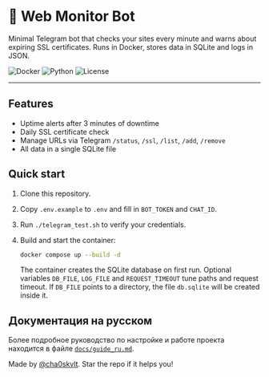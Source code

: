 # 🤖 Web Monitor Bot

Minimal Telegram bot that checks your sites every minute and warns about expiring SSL certificates.
Runs in Docker, stores data in SQLite and logs in JSON.

![Docker](https://img.shields.io/badge/docker-ready-blue)
![Python](https://img.shields.io/badge/python-3.11+-green)
![License](https://img.shields.io/badge/license-MIT-lightgrey)

---

## Features

- Uptime alerts after 3 minutes of downtime
- Daily SSL certificate check
- Manage URLs via Telegram `/status`, `/ssl`, `/list`, `/add`, `/remove`
- All data in a single SQLite file

## Quick start

1. Clone this repository.
2. Copy `.env.example` to `.env` and fill in `BOT_TOKEN` and `CHAT_ID`.
3. Run `./telegram_test.sh` to verify your credentials.
4. Build and start the container:

    ```bash
    docker compose up --build -d
    ```

    The container creates the SQLite database on first run. Optional variables
    `DB_FILE`, `LOG_FILE` and `REQUEST_TIMEOUT` tune paths and request timeout.
    If `DB_FILE` points to a directory, the file `db.sqlite` will be created
    inside it.


## Документация на русском

Более подробное руководство по настройке и работе проекта находится в файле
[`docs/guide_ru.md`](docs/guide_ru.md).


Made by [@cha0skvlt](https://github.com/cha0skvlt). Star the repo if it helps you!
